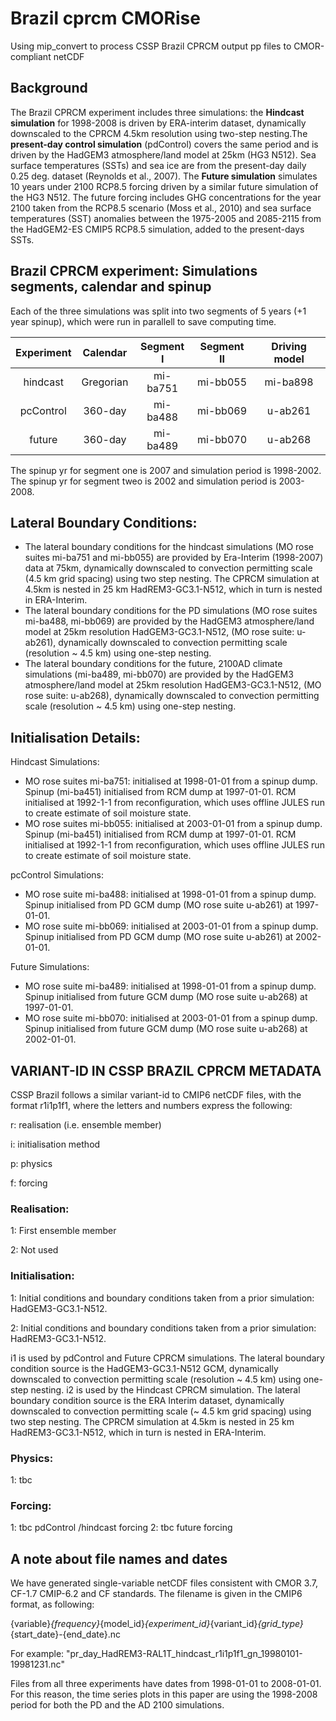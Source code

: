 # Brazil cprcm CMORise
Using mip_convert to process CSSP Brazil CPRCM output pp files to CMOR-compliant netCDF 

## Background
The Brazil CPRCM experiment includes three simulations: the **Hindcast simulation** for 1998-2008 is driven by 
ERA-interim dataset, dynamically downscaled to the CPRCM 4.5km resolution using two-step nesting.The **present-day
control simulation** (pdControl) covers the same period and is driven by the HadGEM3 atmosphere/land model at 25km
(HG3 N512). Sea surface temperatures (SSTs) and sea ice are from the present-day daily 0.25 deg. dataset 
(Reynolds et al., 2007). The **Future simulation** simulates 10 years under 2100 RCP8.5 forcing driven by a similar
future simulation of the HG3 N512. The future forcing includes GHG concentrations for the year 2100 taken from the 
RCP8.5 scenario (Moss et al., 2010) and sea surface temperatures (SST) anomalies between the 1975-2005 and 2085-2115
from the HadGEM2-ES CMIP5 RCP8.5 simulation, added to the present-days SSTs. 

## Brazil CPRCM experiment: Simulations segments, calendar and spinup
Each of the three simulations was split into two segments of 5 years (+1 year spinup), which were run in parallell
to save computing time. 

|   Experiment   | Calendar  |  Segment I  | Segment II | Driving model
|:--------------:|:---------:|:-----------:|:----------:|:---------: |
|    hindcast    | Gregorian |  mi-ba751   |  mi-bb055  | mi-ba898
|   pcControl    |  360-day  |  mi-ba488   |  mi-bb069  | u-ab261
| future |  360-day  | mi-ba489 |  mi-bb070  | u-ab268

The spinup yr for segment one is 2007 and simulation period is 1998-2002.
The spinup yr for segment tweo is 2002 and simulation period is 2003-2008.
## Lateral Boundary Conditions:
   * The lateral boundary conditions for the hindcast simulations (MO rose suites mi-ba751 and mi-bb055) are provided
by Era-Interim (1998-2007) data at 75km, dynamically downscaled to convection permitting scale (4.5 km grid spacing)
using two step nesting. The CPRCM simulation at 4.5km is nested in 25 km HadREM3-GC3.1-N512, which in turn is nested in
ERA-Interim. 
   * The lateral boundary conditions for the PD simulations (MO rose suites mi-ba488, mi-bb069) are provided by the
HadGEM3 atmosphere/land model at 25km resolution HadGEM3-GC3.1-N512, (MO rose suite: u-ab261), dynamically downscaled
to convection permitting scale (resolution ~ 4.5 km) using one-step nesting. 
   * The lateral boundary conditions for the future, 2100AD climate simulations (mi-ba489, mi-bb070) are provided by
the HadGEM3 atmosphere/land model at 25km resolution HadGEM3-GC3.1-N512, (MO rose suite: u-ab268), dynamically
downscaled to convection permitting scale (resolution ~ 4.5 km) using one-step nesting. 

## Initialisation Details:
Hindcast Simulations:
   * MO rose suites mi-ba751: initialised at 1998-01-01 from a spinup dump. Spinup (mi-ba451) initialised from RCM dump
at 1997-01-01. RCM initialised at 1992-1-1 from reconfiguration, which uses offline JULES run to create estimate of
soil moisture state. 
   * MO rose suites mi-bb055: initialised at 2003-01-01 from a spinup dump. Spinup (mi-ba451) initialised from RCM dump
at 1997-01-01. RCM initialised at 1992-1-1 from reconfiguration, which uses offline JULES run to create estimate of
soil moisture state. 

pcControl Simulations:
   * MO rose suite mi-ba488: initialised at 1998-01-01 from a spinup dump. Spinup initialised from PD GCM dump
(MO rose suite u-ab261) at 1997-01-01. 
   * MO rose suite mi-bb069: initialised at 2003-01-01 from a spinup dump. Spinup initialised from PD GCM dump
(MO rose suite u-ab261) at 2002-01-01. 

Future Simulations: 
   * MO rose suite mi-ba489:  initialised at 1998-01-01 from a spinup dump. Spinup initialised from future GCM dump
(MO rose suite u-ab268) at 1997-01-01.
   * MO rose suite mi-bb070:  initialised at 2003-01-01 from a spinup dump. Spinup initialised from future GCM dump
(MO rose suite u-ab268) at 2002-01-01.

## VARIANT-ID IN CSSP BRAZIL CPRCM METADATA
CSSP Brazil follows a similar variant-id to CMIP6 netCDF files, with the format r1i1p1f1, where the letters and numbers
express the following:

r: realisation (i.e. ensemble member)

i: initialisation method

p: physics

f: forcing

### Realisation:
1: First ensemble member 

2: Not used

### Initialisation:
1: Initial conditions and boundary conditions taken from a prior simulation: HadGEM3-GC3.1-N512. 

2: Initial conditions and boundary conditions taken from a prior simulation: HadREM3-GC3.1-N512. 

i1 is used by pdControl and Future CPRCM simulations. The lateral boundary condition source is the HadGEM3-GC3.1-N512 
GCM, dynamically downscaled to convection permitting scale (resolution ~ 4.5 km) using one-step nesting. 
i2 is used by the Hindcast CPRCM simulation. The lateral boundary condition source is the ERA Interim dataset,
dynamically downscaled to convection permitting scale (~ 4.5 km grid spacing) using two step nesting. The CPRCM
simulation at 4.5km is nested in 25 km HadREM3-GC3.1-N512, which in turn is nested in ERA-Interim. 

### Physics:
1: tbc 

### Forcing:
1: tbc pdControl /hindcast forcing
2: tbc future forcing

## A note about file names and dates
We have generated single-variable netCDF files consistent with CMOR 3.7, CF-1.7 CMIP-6.2 and CF standards.
The filename is given in the CMIP6 format, as following:

{variable}_{frequency}_{model_id}_{experiment_id}_{variant_id}_{grid_type}_{start_date}-{end_date}.nc

For example: "pr_day_HadREM3-RAL1T_hindcast_r1i1p1f1_gn_19980101-19981231.nc"

Files from all three experiments have dates from 1998-01-01 to 2008-01-01. 
For this reason, the time series plots in
this paper are using the 1998-2008 period for both the PD and the AD 2100 simulations.
